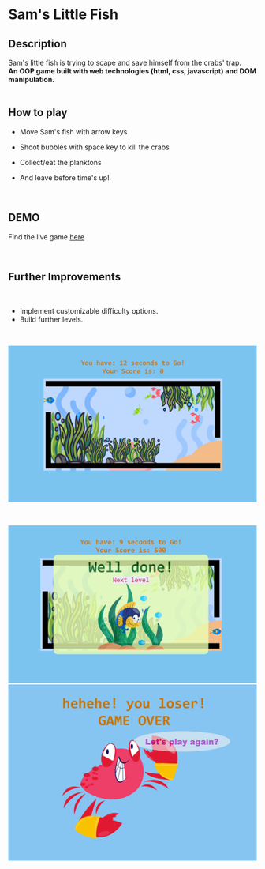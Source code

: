

# Sam's Little Fish

## Description

Sam's little fish is trying to scape and save himself from the crabs' trap.  
**An OOP game built with web technologies (html, css, javascript) and DOM manipulation.**  
<br />

## How to play  

- Move Sam's fish with arrow keys  

- Shoot bubbles with space key to kill the crabs  

- Collect/eat the planktons  

- And leave before time's up!  
<br />

## DEMO
Find the live game [here](https://mog-rouhi.github.io/project-1-oop-game/)

<br />

## Further Improvements
<br />

- Implement customizable difficulty options. 
- Build further levels.
<br />

<p float="left">
  <img src="./img/screen-shots/screen-shot-1.png" alt="screen-shot-1" style="width=100%;" /> 
</p>

<br/>
<p float="left">
  <img class="image" src="./img/screen-shots/screen-shot-2.png" alt="screen-shot-1" style="width=49%; display="inline-block";"/><img class="image" src="./img/screen-shots/screen-shot-3.png" alt="screen-shot-1" style="width=49%; display="inline-block";"/> 
</p>


